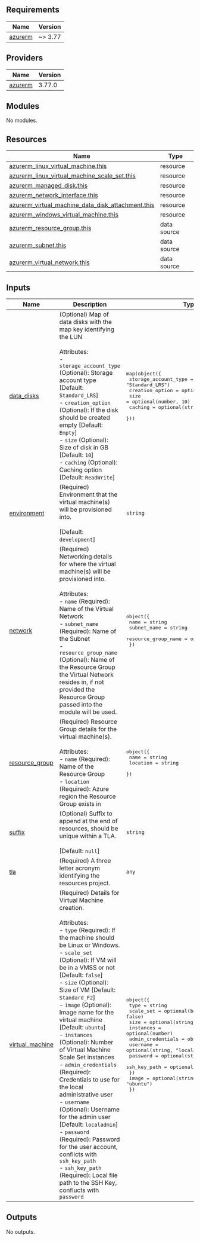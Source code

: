 ## Requirements

| Name | Version |
|------|---------|
| <a name="requirement_azurerm"></a> [azurerm](#requirement\_azurerm) | ~> 3.77 |

## Providers

| Name | Version |
|------|---------|
| <a name="provider_azurerm"></a> [azurerm](#provider\_azurerm) | 3.77.0 |

## Modules

No modules.

## Resources

| Name | Type |
|------|------|
| [azurerm_linux_virtual_machine.this](https://registry.terraform.io/providers/hashicorp/azurerm/latest/docs/resources/linux_virtual_machine) | resource |
| [azurerm_linux_virtual_machine_scale_set.this](https://registry.terraform.io/providers/hashicorp/azurerm/latest/docs/resources/linux_virtual_machine_scale_set) | resource |
| [azurerm_managed_disk.this](https://registry.terraform.io/providers/hashicorp/azurerm/latest/docs/resources/managed_disk) | resource |
| [azurerm_network_interface.this](https://registry.terraform.io/providers/hashicorp/azurerm/latest/docs/resources/network_interface) | resource |
| [azurerm_virtual_machine_data_disk_attachment.this](https://registry.terraform.io/providers/hashicorp/azurerm/latest/docs/resources/virtual_machine_data_disk_attachment) | resource |
| [azurerm_windows_virtual_machine.this](https://registry.terraform.io/providers/hashicorp/azurerm/latest/docs/resources/windows_virtual_machine) | resource |
| [azurerm_resource_group.this](https://registry.terraform.io/providers/hashicorp/azurerm/latest/docs/data-sources/resource_group) | data source |
| [azurerm_subnet.this](https://registry.terraform.io/providers/hashicorp/azurerm/latest/docs/data-sources/subnet) | data source |
| [azurerm_virtual_network.this](https://registry.terraform.io/providers/hashicorp/azurerm/latest/docs/data-sources/virtual_network) | data source |

## Inputs

| Name | Description | Type | Default | Required |
|------|-------------|------|---------|:--------:|
| <a name="input_data_disks"></a> [data\_disks](#input\_data\_disks) | (Optional) Map of data disks with the map key identifying the LUN<br><br>Attributes:<br>- `storage_account_type` (Optional): Storage account type [Default: `Standard_LRS`]<br>- `creation_option`      (Optional): If the disk should be created empty [Default: `Empty`]<br>- `size`                 (Optional): Size of disk in GB [Default: `10`]<br>- `caching`              (Optional): Caching option [Default: `ReadWrite`] | <pre>map(object({<br>    storage_account_type = optional(string, "Standard_LRS")<br>    creation_option      = optional(string, "Empty")<br>    size                 = optional(number, 10)<br>    caching              = optional(string, "ReadWrite")<br>  }))</pre> | `{}` | no |
| <a name="input_environment"></a> [environment](#input\_environment) | (Required) Environment that the virtual machine(s) will be provisioned into.<br><br>[Default: `development`] | `string` | `"development"` | no |
| <a name="input_network"></a> [network](#input\_network) | (Required) Networking details for where the virtual machine(s) will be provisioned into.<br><br>Attributes:<br>- `name`                (Required): Name of the Virtual Network<br>- `subnet_name`         (Required): Name of the Subnet<br>- `resource_group_name` (Optional): Name of the Resource Group the Virtual Network resides in, if not provided the Resource Group passed into the module will be used. | <pre>object({<br>    name                = string<br>    subnet_name         = string<br>    resource_group_name = optional(string, "")<br>  })</pre> | n/a | yes |
| <a name="input_resource_group"></a> [resource\_group](#input\_resource\_group) | (Required) Resource Group details for the virtual machine(s).<br><br>Attributes:<br>- `name`     (Required): Name of the Resource Group<br>- `location` (Required): Azure region the Resource Group exists in | <pre>object({<br>    name     = string<br>    location = string<br>  })</pre> | n/a | yes |
| <a name="input_suffix"></a> [suffix](#input\_suffix) | (Optional) Suffix to append at the end of resources, should be unique within a TLA.<br><br>[Default: `null`] | `string` | `null` | no |
| <a name="input_tla"></a> [tla](#input\_tla) | (Required) A three letter acronym identifying the resources project. | `any` | n/a | yes |
| <a name="input_virtual_machine"></a> [virtual\_machine](#input\_virtual\_machine) | (Required) Details for Virtual Machine creation.<br><br>Attributes:<br>- `type`              (Required): If the machine should be Linux or Windows.<br>- `scale_set`         (Optional): If VM will be in a VMSS or not [Default: `false`]<br>- `size`              (Optional): Size of VM [Default: `Standard_F2`]<br>- `image`             (Optional): Image name for the virtual machine [Default: `ubuntu`]<br>- `instances`         (Optional): Number of Virtual Machine Scale Set instances<br>- `admin_credentials` (Required): Credentials to use for the local administrative user<br>  - `username`     (Optional): Username for the admin user [Default: `localadmin`]<br>  - `password`     (Required): Password for the user account, conflicts with `ssh_key_path`<br>  - `ssh_key_path` (Required): Local file path to the SSH Key, conflucts with `password` | <pre>object({<br>    type      = string<br>    scale_set = optional(bool, false)<br>    size      = optional(string, "Standard_F2")<br>    instances = optional(number)<br>    admin_credentials = object({<br>      username     = optional(string, "localadmin")<br>      password     = optional(string)<br>      ssh_key_path = optional(string)<br>    })<br>    image = optional(string, "ubuntu")<br>  })</pre> | n/a | yes |

## Outputs

No outputs.